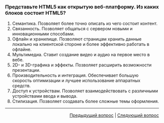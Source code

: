 ### Представьте HTML5 как открытую веб-платформу. Из каких блоков состоит HTML5?

1. Семантика. Позволяет более точно описать из чего состоит контент.
2. Связанность. Позволяет общаться с сервером новыми и инновационными способами.
3. Офлайн и хранилище. Позволяют страницам хранить данные локально на клиентской стороне и более эффективно работать в офлайне.
4. Мультимедиа. Ставит создание видео и аудио на первое место в вебе.
5. 2D- и 3D-графика и эффекты. Позволяет расширить возможности презентации.
6. Производительность и интеграция. Обеспечивает большую скорость оптимизации и лучшее использование аппаратных средств.
7. Доступ к устройствам. Позволяет взаимодействовать с различными устройствами ввода и вывода.
8. Стилизация. Позволяет создавать более сложные темы оформления.

---

<div align="right">
    <a href="4.md">Предыдущий вопрос</a> | <a href="6.md">Следующий вопрос</a>
</div>
